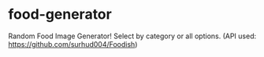 # food-generator
Random Food Image Generator! Select by category or all options. (API used: https://github.com/surhud004/Foodish)
